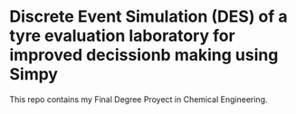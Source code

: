 # Discrete Event Simulation (DES) of a tyre evaluation laboratory for improved decissionb making using Simpy

This repo contains my Final Degree Proyect in Chemical Engineering.
